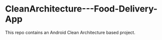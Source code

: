 # CleanArchitecture---Food-Delivery-App
This repo contains an Android Clean Architecture based project.
